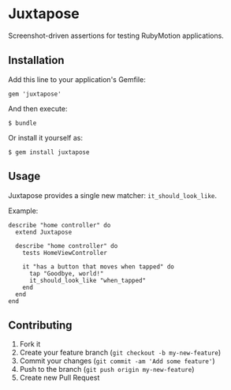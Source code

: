 # Juxtapose

Screenshot-driven assertions for testing RubyMotion applications.

## Installation

Add this line to your application's Gemfile:

    gem 'juxtapose'

And then execute:

    $ bundle

Or install it yourself as:

    $ gem install juxtapose

## Usage

Juxtapose provides a single new matcher: `it_should_look_like`.

Example:

    describe "home controller" do
      extend Juxtapose
    
      describe "home controller" do
        tests HomeViewController
    
        it "has a button that moves when tapped" do
          tap "Goodbye, world!"
          it_should_look_like "when_tapped"
        end
      end
    end


## Contributing

1. Fork it
2. Create your feature branch (`git checkout -b my-new-feature`)
3. Commit your changes (`git commit -am 'Add some feature'`)
4. Push to the branch (`git push origin my-new-feature`)
5. Create new Pull Request
